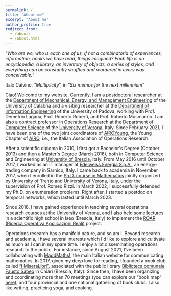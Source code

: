 ```yaml
---
permalink: /
title: "About me"
excerpt: "About me"
author_profile: true
redirect_from:
  - /about/
  - /about.html
---
```



“*Who are we, who is each one of us, if not a combinatoria of experiences, information, books we have read, things imagined? Each life is an encyclopedia, a library, an inventory of objects, a series of styles, and everything can be constantly shuffled and reordered in every way conceivable.*”

Italo Calvino, “*Multiplicity*”, in “*Six memos for the next millennium*”





Ciao! Welcome to my website. Currently, I am a postdoctoral researcher at the [Department of Mechanical, Energy, and Management Engineering](https://dimeg.unical.it/?lang=en) of the University of Calabria and a visiting researcher at the [Department of Information Engineering](https://www.dei.unipd.it/en/home-page) of the University of Padova, working with Prof. Demetrio Laganà, Prof. Roberto Roberti, and Prof. Roberto Musmanno. I am also a contract professor in Operations Research at the [Department of Computer Science](https://www.di.univr.it/?lang=en) of the [University of Verona](https://www.univr.it/home), Italy. Since February 2021, I have been one of the two joint coordinators of [AIROYoung](https://www.airoyoung.org), the Young Chapter of [AIRO](https://www.airo.org), i.e., the Italian Association of Operations Research.

After a scientific diploma in 2010, I first got a Bachelor's Degree (October 2013) and then a Master's Degree (March 2016), both in Computer Science and Engineering at [University of Brescia](https://www.unibs.it/en), Italy. From May 2016 until October 2017, I worked as an IT manager at [Edelweiss Energia S.p.A.](https://edelweiss-energia.it), an energy-trading company in Sarnico, Italy. I came back to academia in November 2017, when I enrolled in the [Ph.D. course in Mathematics](https://www.unitn.it/drmath/) jointly organized by [University of Trento](https://www.unitn.it/en) and [University of Verona](https://www.univr.it/home), Italy, under the supervision of Prof. Romeo Rizzi. In March 2022, I successfully defended my Ph.D. on enumeration problems. Right after, I started a postdoc on temporal networks, which lasted until March 2023.

Since 2018, I have gained experience in teaching several operations research courses at the University of Verona, and I also held some lectures in a scientific high school in Iseo (Brescia, Italy) to implement the [ROAR (Ricerca Operativa Applicazioni Reali)](https://github.com/aliceraffaele/ROAR) project.

Operations research has a manifold nature, and so am I. Beyond research and academia, I have several interests which I'd like to explore and cultivate as much as I can in my spare time. I enjoy a lot disseminating operations research to the public. For instance, since August 2021, I've been collaborating with [MaddMaths!](https://maddmaths.simai.eu/author/alice-raffaele/), the main Italian website for communicating mathematics. In 2017, given my deep love for reading, I founded a book club called [“I MiseraLibri”](https://www.facebook.com/groups/GruppoDiLetturaChiari), associated with the public library [Biblioteca comunale Fausto Sabeo](https://www.facebook.com/bibliochiari) in Chiari (Brescia, Italy). Since then, I have been organizing and coordinating more than 70 meetings (you can explore our “book map” [here](https://www.google.com/maps/d/u/0/edit?mid=1DofkuuHNFXbRL1pQStHPt37R76AAPcY&usp=sharing)), and four provincial and one national gathering of book clubs. I also like writing, practicing yoga, and cooking.
